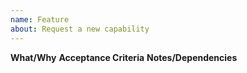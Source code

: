 ```yaml
---
name: Feature
about: Request a new capability
---
```

**What/Why**
**Acceptance Criteria**
**Notes/Dependencies**
